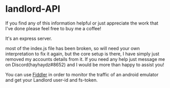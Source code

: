 # landlord-API
If you find any of this information helpful or just appreciate the work that I've done please feel free to buy me a coffee!

 It's an express server.
 
 most of the index.js file has been broken, so will need your own interpretation to fix it again, but the core setup is there, I have simply just removed my accounts details from it.
 If you need any help just message me on Discord(hayhaydz#8652) and I would be more than happy to assist you!
 
 You can use [Fiddler](https://www.telerik.com/fiddler) in order to monitor the traffic of an android emulator and get your Landlord user-id and fs-token.
